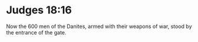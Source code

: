 # Judges 18:16

Now the 600 men of the Danites, armed with their weapons of war, stood by the entrance of the gate.
